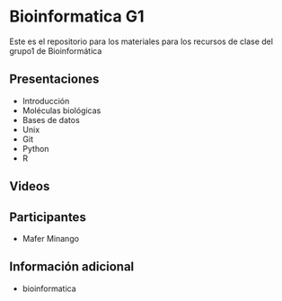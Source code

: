 # Bioinformatica G1
Este es el repositorio para los materiales para los recursos de clase del grupo1 de Bioinformática


## Presentaciones

- Introducción
-   Moléculas biológicas
-   Bases de datos
- Unix
- Git
- Python
- R

## Videos


## Participantes

- Mafer Minango

## Información adicional

- bioinformatica 

